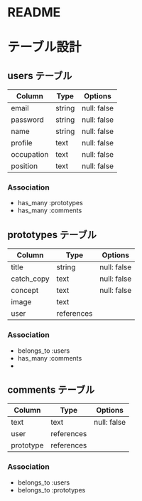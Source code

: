# README
# テーブル設計

## users テーブル

| Column    | Type   | Options     |
| --------  | ------ | ----------- |
| email     | string | null: false |
| password  | string | null: false |
| name      | string | null: false |
| profile   | text   | null: false |
| occupation| text   | null: false |
| position  | text   | null: false |

### Association

- has_many :prototypes
- has_many :comments


## prototypes テーブル

| Column    | Type      | Options     |
| --------  | --------- | ----------- |
| title     | string    | null: false |
| catch_copy| text      | null: false |
| concept   | text      | null: false |
| image     | text      |             |
| user      |references |             |

### Association

- belongs_to :users
- has_many :comments
- 

## comments テーブル

| Column    | Type       | Options                        |
| --------- | ---------- | ------------------------------ |
| text      | text       | null: false                    |
| user      | references |                                |
| prototype | references |                                |

### Association
- belongs_to :users
- belongs_to :prototypes



